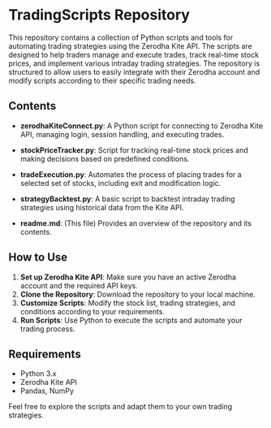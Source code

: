 # TradingScripts Repository

This repository contains a collection of Python scripts and tools for automating trading strategies using the Zerodha Kite API. The scripts are designed to help traders manage and execute trades, track real-time stock prices, and implement various intraday trading strategies. The repository is structured to allow users to easily integrate with their Zerodha account and modify scripts according to their specific trading needs.

## Contents

- **zerodhaKiteConnect.py**: A Python script for connecting to Zerodha Kite API, managing login, session handling, and executing trades.
  
- **stockPriceTracker.py**: Script for tracking real-time stock prices and making decisions based on predefined conditions.

- **tradeExecution.py**: Automates the process of placing trades for a selected set of stocks, including exit and modification logic.

- **strategyBacktest.py**: A basic script to backtest intraday trading strategies using historical data from the Kite API.

- **readme.md**: (This file) Provides an overview of the repository and its contents.

## How to Use

1. **Set up Zerodha Kite API**: Make sure you have an active Zerodha account and the required API keys.
2. **Clone the Repository**: Download the repository to your local machine.
3. **Customize Scripts**: Modify the stock list, trading strategies, and conditions according to your requirements.
4. **Run Scripts**: Use Python to execute the scripts and automate your trading process.

## Requirements

- Python 3.x
- Zerodha Kite API
- Pandas, NumPy

Feel free to explore the scripts and adapt them to your own trading strategies.
